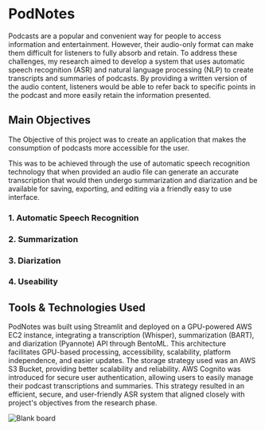 # PodNotes

Podcasts are a popular and convenient way for people to access information and entertainment. However, their audio-only format can make them difficult for listeners to fully absorb and retain. 
To address these challenges, my research aimed to develop a system that uses automatic speech recognition (ASR) and natural language processing (NLP) to create transcripts and summaries of podcasts. 
By providing a written version of the audio content, listeners would be able to refer back to specific points in the podcast and more easily retain the information presented.

## Main Objectives

The Objective of this project was to create an application that makes the consumption of podcasts more accessible for the user. 

This was to be achieved through the use of automatic speech recognition technology that when provided an audio file can generate an accurate transcription that would then undergo summarization and diarization and be available for saving, exporting, and editing via a friendly easy to use interface.

### 1. Automatic Speech Recognition
### 2. Summarization
### 3. Diarization
### 4. Useability

## Tools & Technologies Used

PodNotes was built using Streamlit and deployed on a GPU-powered AWS EC2 instance, integrating a transcription (Whisper), summarization (BART), and diarization (Pyannote) API through BentoML. This architecture facilitates GPU-based processing, accessibility, scalability, platform independence, and easier updates. The storage strategy used was an AWS S3 Bucket, providing better scalability and reliability. AWS Cognito was introduced for secure user authentication, allowing users to easily manage their podcast transcriptions and summaries. This strategy resulted in an efficient, secure, and user-friendly ASR system that aligned closely with project's objectives from the research phase.

![Blank board](https://github.com/SLong97/PodNotes/assets/91565384/f358fea4-dda3-480b-88b5-d74fa713e87b)
